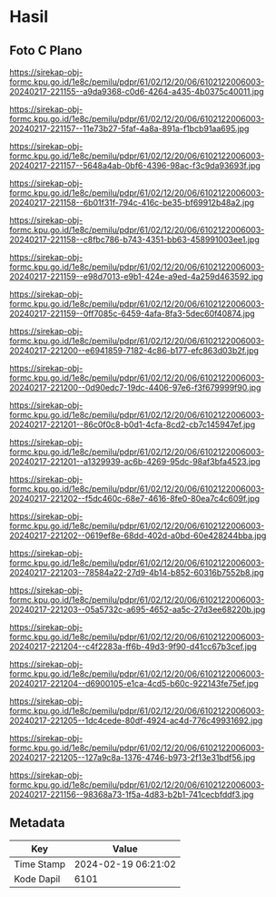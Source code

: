 # Hasil

## Foto C Plano

https://sirekap-obj-formc.kpu.go.id/1e8c/pemilu/pdpr/61/02/12/20/06/6102122006003-20240217-221155--a9da9368-c0d6-4264-a435-4b0375c40011.jpg

https://sirekap-obj-formc.kpu.go.id/1e8c/pemilu/pdpr/61/02/12/20/06/6102122006003-20240217-221157--11e73b27-5faf-4a8a-891a-f1bcb91aa695.jpg

https://sirekap-obj-formc.kpu.go.id/1e8c/pemilu/pdpr/61/02/12/20/06/6102122006003-20240217-221157--5648a4ab-0bf6-4396-98ac-f3c9da93693f.jpg

https://sirekap-obj-formc.kpu.go.id/1e8c/pemilu/pdpr/61/02/12/20/06/6102122006003-20240217-221158--6b01f31f-794c-416c-be35-bf69912b48a2.jpg

https://sirekap-obj-formc.kpu.go.id/1e8c/pemilu/pdpr/61/02/12/20/06/6102122006003-20240217-221158--c8fbc786-b743-4351-bb63-458991003ee1.jpg

https://sirekap-obj-formc.kpu.go.id/1e8c/pemilu/pdpr/61/02/12/20/06/6102122006003-20240217-221159--e98d7013-e9b1-424e-a9ed-4a259d463592.jpg

https://sirekap-obj-formc.kpu.go.id/1e8c/pemilu/pdpr/61/02/12/20/06/6102122006003-20240217-221159--0ff7085c-6459-4afa-8fa3-5dec60f40874.jpg

https://sirekap-obj-formc.kpu.go.id/1e8c/pemilu/pdpr/61/02/12/20/06/6102122006003-20240217-221200--e6941859-7182-4c86-b177-efc863d03b2f.jpg

https://sirekap-obj-formc.kpu.go.id/1e8c/pemilu/pdpr/61/02/12/20/06/6102122006003-20240217-221200--0d90edc7-19dc-4406-97e6-f3f679999f90.jpg

https://sirekap-obj-formc.kpu.go.id/1e8c/pemilu/pdpr/61/02/12/20/06/6102122006003-20240217-221201--86c0f0c8-b0d1-4cfa-8cd2-cb7c145947ef.jpg

https://sirekap-obj-formc.kpu.go.id/1e8c/pemilu/pdpr/61/02/12/20/06/6102122006003-20240217-221201--a1329939-ac6b-4269-95dc-98af3bfa4523.jpg

https://sirekap-obj-formc.kpu.go.id/1e8c/pemilu/pdpr/61/02/12/20/06/6102122006003-20240217-221202--f5dc460c-68e7-4616-8fe0-80ea7c4c609f.jpg

https://sirekap-obj-formc.kpu.go.id/1e8c/pemilu/pdpr/61/02/12/20/06/6102122006003-20240217-221202--0619ef8e-68dd-402d-a0bd-60e428244bba.jpg

https://sirekap-obj-formc.kpu.go.id/1e8c/pemilu/pdpr/61/02/12/20/06/6102122006003-20240217-221203--78584a22-27d9-4b14-b852-60316b7552b8.jpg

https://sirekap-obj-formc.kpu.go.id/1e8c/pemilu/pdpr/61/02/12/20/06/6102122006003-20240217-221203--05a5732c-a695-4652-aa5c-27d3ee68220b.jpg

https://sirekap-obj-formc.kpu.go.id/1e8c/pemilu/pdpr/61/02/12/20/06/6102122006003-20240217-221204--c4f2283a-ff6b-49d3-9f90-d41cc67b3cef.jpg

https://sirekap-obj-formc.kpu.go.id/1e8c/pemilu/pdpr/61/02/12/20/06/6102122006003-20240217-221204--d6900105-e1ca-4cd5-b60c-922143fe75ef.jpg

https://sirekap-obj-formc.kpu.go.id/1e8c/pemilu/pdpr/61/02/12/20/06/6102122006003-20240217-221205--1dc4cede-80df-4924-ac4d-776c49931692.jpg

https://sirekap-obj-formc.kpu.go.id/1e8c/pemilu/pdpr/61/02/12/20/06/6102122006003-20240217-221205--127a9c8a-1376-4746-b973-2f13e31bdf56.jpg

https://sirekap-obj-formc.kpu.go.id/1e8c/pemilu/pdpr/61/02/12/20/06/6102122006003-20240217-221156--98368a73-1f5a-4d83-b2b1-741cecbfddf3.jpg


## Metadata

| Key        | Value               |
| ---------- | ------------------- |
| Time Stamp | 2024-02-19 06:21:02 |
| Kode Dapil | 6101                |



